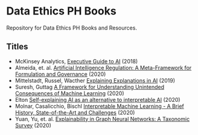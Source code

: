 # Data Ethics PH Books

Repository for Data Ethics PH Books and Resources.

## Titles

* McKinsey Analytics, [Executive Guide to AI](https://github.com/dataethicsph/ethicsph_books/blob/main/executive_ai/1622737875949_Executive_Guide_AI.pdf) (2018)
* Almeida, et. al. [Artificial Intelligence Regulation: A Meta-Framework for Formulation and Governance](https://github.com/dataethicsph/ethicsph_books/blob/main/ai_meta_framework/0520_AI_Regulatory_Meta_Framework.pdf) (2020)
* Mittelstadt, Russel, Wacther [Explaining Explanations in AI](https://github.com/dataethicsph/ethicsph_books/blob/main/explanations_ai/1811.01439_Explaining_Explanations_AI.pdf) (2019)
* Suresh, Guttag [A Framework for Understanding Unintended Consequences of Machine Learning](https://github.com/dataethicsph/ethicsph_books/blob/main/consequences_ml/1901.10002_Unintended_Consequences_ML.pdf) (2020)
* Elton [Self-explaining AI as an alternative to interpretable AI](https://github.com/dataethicsph/ethicsph_books/blob/main/self_explaining_ai/2002.05149_Self_Explaining_AI.pdf) (2020)
* Molnar, Casalicchio, Bischl [Interpretable Machine Learning - A Brief
History, State-of-the-Art and Challenges](https://github.com/dataethicsph/ethicsph_books/blob/main/interpretable_ml/2010.09337_Intepretable_Machine_Learning.pdf) (2020)
* Yuan, Yu, et. al. [Explainability in Graph Neural Networks:
A Taxonomic Survey](https://github.com/dataethicsph/ethicsph_books/blob/main/graph_nn/2012.15445_Explainability_Graph_Neural_Networks.pdf) (2020)